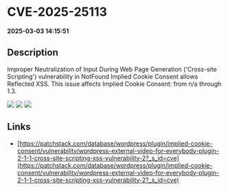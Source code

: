 # CVE-2025-25113

**2025-03-03 14:15:51**

## Description
Improper Neutralization of Input During Web Page Generation ('Cross-site Scripting') vulnerability in NotFound Implied Cookie Consent allows Reflected XSS. This issue affects Implied Cookie Consent: from n/a through 1.3.

![](https://img.shields.io/static/v1?label=Score&message=7.1&color=red)
![](https://img.shields.io/static/v1?label=Severity&message=HIGH&color=red)
![](https://img.shields.io/static/v1?label=CWE&message=XSS&color=green)

## Links
- [https://patchstack.com/database/wordpress/plugin/implied-cookie-consent/vulnerability/wordpress-external-video-for-everybody-plugin-2-1-1-cross-site-scripting-xss-vulnerability-2?_s_id=cve](https://patchstack.com/database/wordpress/plugin/implied-cookie-consent/vulnerability/wordpress-external-video-for-everybody-plugin-2-1-1-cross-site-scripting-xss-vulnerability-2?_s_id=cve)
